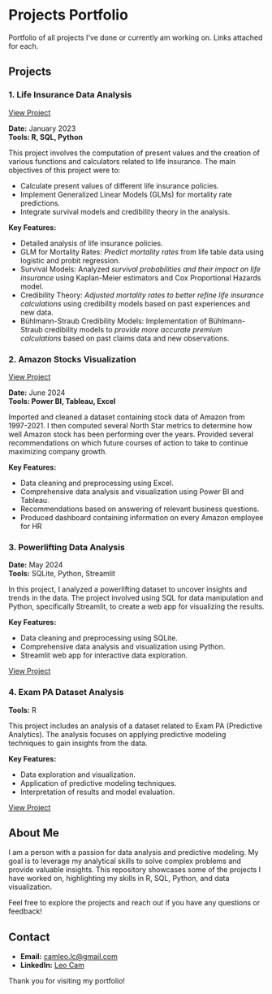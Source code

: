 # Projects Portfolio

Portfolio of all projects I've done or currently am working on. Links attached for each.

## Projects

### 1. Life Insurance Data Analysis

[View Project](https://github.com/cam-leo/index.html/tree/main/LifeInsurance)

**Date:** January 2023  
**Tools: R, SQL, Python**

This project involves the computation of present values and the creation of various functions and calculators related to life insurance. The main objectives of this project were to:

- Calculate present values of different life insurance policies.
- Implement Generalized Linear Models (GLMs) for mortality rate predictions.
- Integrate survival models and credibility theory in the analysis.


**Key Features:**

- Detailed analysis of life insurance policies.
- GLM for Mortality Rates: *Predict mortality rates* from life table data using logistic and probit regression.
- Survival Models: Analyzed *survival probabilities and their impact on life insurance* using Kaplan-Meier estimators and Cox Proportional Hazards model.
- Credibility Theory: *Adjusted mortality rates to better refine life insurance calculations* using credibility models based on past experiences and new data.
- Bühlmann-Straub Credibility Models: Implementation of Bühlmann-Straub credibility models to *provide more accurate premium calculations* based on past claims data and new observations.








### 2. Amazon Stocks Visualization

[View Project](https://github.com/cam-leo/AmazonStocks)

**Date:** June 2024  
**Tools: Power BI, Tableau, Excel**

Imported and cleaned a dataset containing stock data of Amazon from 1997-2021. I then computed several North Star metrics to determine how well Amazon stock has been performing over the years. Provided several recommendations on which future courses of action to take to continue maximizing company growth.

**Key Features:**

- Data cleaning and preprocessing using Excel.
- Comprehensive data analysis and visualization using Power BI and Tableau.
- Recommendations based on answering of relevant business questions.
- Produced dashboard containing information on every Amazon employee for HR


### 3. Powerlifting Data Analysis

**Date:** May 2024  
**Tools:** SQLite, Python, Streamlit

In this project, I analyzed a powerlifting dataset to uncover insights and trends in the data. The project involved using SQL for data manipulation and Python, specifically Streamlit, to create a web app for visualizing the results.

**Key Features:**

- Data cleaning and preprocessing using SQLite.
- Comprehensive data analysis and visualization using Python.
- Streamlit web app for interactive data exploration.

[View Project](https://github.com/cam-leo/index.html/tree/main/Powerlifting)

### 4. Exam PA Dataset Analysis

**Tools:** R

This project includes an analysis of a dataset related to Exam PA (Predictive Analytics). The analysis focuses on applying predictive modeling techniques to gain insights from the data.

**Key Features:**

- Data exploration and visualization.
- Application of predictive modeling techniques.
- Interpretation of results and model evaluation.

[View Project](https://github.com/cam-leo/R-assignments)

## About Me

I am a person with a passion for data analysis and predictive modeling. My goal is to leverage my analytical skills to solve complex problems and provide valuable insights. This repository showcases some of the projects I have worked on, highlighting my skills in R, SQL, Python, and data visualization.

Feel free to explore the projects and reach out if you have any questions or feedback!

## Contact

- **Email:** [camleo.lc@gmail.com](mailto:camleo.lc@gmail.com)
- **LinkedIn:** [Leo Cam](https://www.linkedin.com/in/leo-cam-445a15284)



Thank you for visiting my portfolio!
